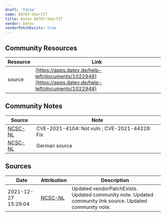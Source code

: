 ```yaml
---
draft: 'false'
name: DATEV-SmartIT
title: Datev DATEV-SmartIT
vendor: Datev
vendorPatchExists: true
---
```



## Community Resources
| Resource | Link |
| --- | --- |
| source | [https://apps.datev.de/help-left/documents/1022948](https://apps.datev.de/help-left/documents/1022948) |

## Community Notes
| Source | Note |
| --- | --- |
| [NCSC-NL](https://github.com/NCSC-NL/log4shell/blob/main/software/README.md) | CVE-2021-4104: Not vuln ; CVE-2021-44228: Fix </ul> |
| [NCSC-NL](https://github.com/NCSC-NL/log4shell/blob/main/software/README.md) | German source |

## Sources
| Date | Attribution | Description |
| --- | --- | --- |
| 2021-12-27 15:29:04 | [NCSC-NL](https://github.com/NCSC-NL/log4shell/blob/main/software/README.md) | Updated vendorPatchExists. Updated community note. Updated community link source. Updated community note.  |
